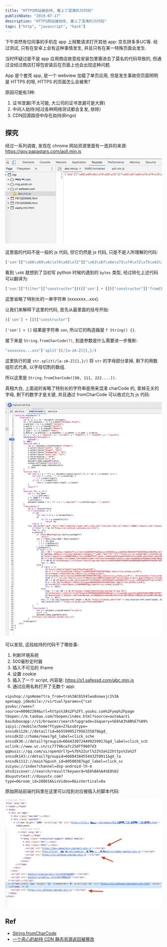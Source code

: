 ```yaml
---
title: "HTTPS网站被劫持, 塞上了混淆的JS代码"
publishDate: "2019-07-17"
description: "HTTPS网站被劫持, 塞上了混淆的JS代码"
tags: ["http", "javascript", "hack"]
---
```


下午突然有位同事的手机在 app 上频繁请求打开其他 app: 京东拼多多UC等. 经过测试, 只有在安卓上会有这种事情发生, 并且只有在某一特殊页面会发生.

当时怀疑过是不是 app 应用商店故意给安装包里塞进去了莫名的代码导致的, 但通过没经过商店打得包安装后在页面上也会出现这种问题.

App 是个套壳 app, 是一个 webview 加载了单页应用, 但是发生事故但页面明明是 HTTPS 的呀, HTTPS 的页面怎么会被黑?

原因可能有3种:

1. 证书泄漏(不太可能, 大公司的证书泄漏可是大罪)
2. 中间人劫持(经过各种网络测试都会复发, 排除)
3. CDN回源路径中存在劫持(Bingo)

## 探究

经过一系列调查, 发现在 chrome 网站资源里面有一诡异的来源: https://gov.papastars.com/aoll.min.js

![source-file](source-file.png)

这里面的代码不是一般的 js 代码, 但它仍然是 js 代码, 只是不是人所理解的代码:

```javascript
['son']["\x66\x69\x6c\x74\x65\x72"]["\x63\x6f\x6e\x73\x74\x72\x75\x63\x74\x6f\x72"](((['son']+[])["\x63\x6f\x6e\x73\x74\x72\x75\x63\x74\x6f\x72"]['\x66\x72\x6f\x6d\x43\x68\x61\x72\x43\x6f\x64\x65']['\x61\x70\x70\x6c\x79'](null,"xxxxxxxx...xxx"['\x73\x70\x6c\x69\x74'](/[a-zA-Z]{1,}/))))('son');
```

看到 `\x66` 就想到了当初写 python 时候的遇到的 `bytes` 类型, 经过转化上述代码可以翻译为:

```javascript
['son']["filter"]["constructor"](((['son'] + [])["constructor"]['fromCharCode']['apply'](null, "xxxxxxxx...xxx"['split'](/[a-zA-Z]{1,}/))))('son');
```

这里省略了特别长的一串字符串 (xxxxxxx...xxx).

让我们来解释下这里的代码, 首先从最里面的括号开始:

```javascript
(['son'] + [])["constructor"]
```

`['son'] + []` 结果是字符串 `son`, 所以它的构造器是 `f String() {}`.

接下来是 `String.fromCharCode(?)`, 到底参数是什么需要进一步推断:

```javascript
"xxxxxxxx...xxx"['split'](/[a-zA-Z]{1,}/)
```

这里执行的是 `str.split(/[a-zA-Z]{1,}/)` 将 `str` 的字母部分拿掉, 剩下的用数组形式代表, 以字母切割的数组.

所以这里是 `String.fromCharCode([88, 111, 222....])`.

真相大白, 上面说的省略了特别长的字符串是用来混淆 charCode 的, 拿掉无关的字母, 剩下的数字才是关键, 并且通过 fromCharCode 可以格式化为 js 代码:

![compiled](compiled.png)

可以发现, 这段劫持的代码干了哪些事:

1. 判断环境系统
2. 500毫秒定时器
3. 插入不可见的 iframe
4. 设置 cookie
5. 插入了一个 script, 内容是: https://s1.safessd.com/abc.min.js
6. 通过应用名称打开了无数个 app:

```
vipshop://goHome?tra_from=tra%3AC01V4lwo8oowvjc1%3A
openapp.jdmobile://virtual?params={"cat
youku://weex?source=00002204&url=https%3A%2F%2Ft.youku.com%2Fyep%2Fpage
tbopen://m.taobao.com/tbopen/index.html?source=auto&acti
baiduboxapp://v1/browser/search?upgrade=1&query=%E6%A3%8B%E7%89%
iqiyi://mobile/home?ftype=27&subtype=
snssdk1128://detail?id=6655999527956335879&gd_
snssdk32://home/news?gd_label=click_sche
snssdk36://detail?groupid=6664330724499259917&gd_label=click_sch
uclink://www.uc.cn/cc77796ca7c25dff9607d3
qqmusic://qq.com/ui/openUrl?p=%7b%22url%22%3a%22https%3a%2f
snssdk143://detail?groupid=6668438455443259911&gd_la
snssdk1112://main?&push_id=80500387&gd_label=click_sc
zuiyou://index?channel=dsp-android-lh-m
xhsdiscover://search/result?keyword=%E6%8A%A4%E8%82
douyutvtest://douyutv.com?type=0&room_id=288016&isVideo=0&isVertical=0a
```

原始网站前端代码里在这里可以找到对应被插入的脚本代码:

![html](html.png)


## Ref

- [String.fromCharCode](https://developer.mozilla.org/en-US/docs/Web/JavaScript/Reference/Global_Objects/String/fromCharCode)
- [一个恶心的劫持 CDN 静态资源返回被篡改](https://www.v2ex.com/t/541812)
